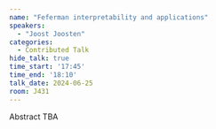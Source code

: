 ```yaml
---
name: "Feferman interpretability and applications"
speakers:
  - "Joost Joosten"
categories:
  - Contributed Talk
hide_talk: true
time_start: '17:45'
time_end: '18:10'
talk_date: 2024-06-25
room: J431
---
```


Abstract TBA
